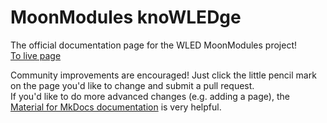 # MoonModules knoWLEDge

The official documentation page for the WLED MoonModules project!  
[To live page](https://moonmodules.github.io/WLED-Docs)
  
Community improvements are encouraged! Just click the little pencil mark on the page you'd like to change and submit a pull request.  
If you'd like to do more advanced changes (e.g. adding a page), the [Material for MkDocs documentation](https://squidfunk.github.io/mkdocs-material/getting-started/) is very helpful.
